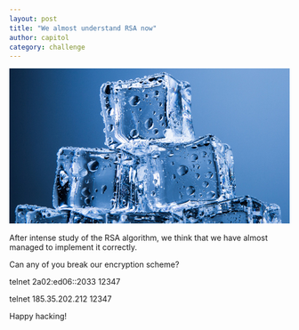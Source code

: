 ```yaml
---
layout: post
title: "We almost understand RSA now"
author: capitol
category: challenge
---
```

![cubes](/images/ice-cubes.jpg)

After intense study of the RSA algorithm, we think that we have almost managed
to implement it correctly.

Can any of you break our encryption scheme?

telnet 2a02:ed06::2033 12347

telnet 185.35.202.212 12347

Happy hacking!
